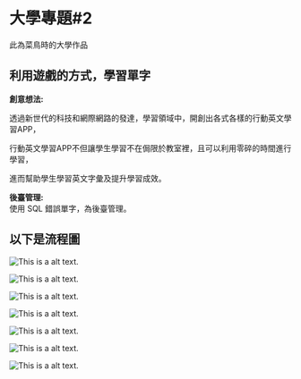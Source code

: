# 大學專題#2
此為菜鳥時的大學作品
## 利用遊戲的方式，學習單字



**創意想法:**  

透過新世代的科技和網際網路的發達，學習領域中，開創出各式各樣的行動英文學習APP，

行動英文學習APP不但讓學生學習不在侷限於教室裡，且可以利用零碎的時間進行學習，

進而幫助學生學習英文字彙及提升學習成效。


**後臺管理:**  
使用 SQL 錯誤單字，為後臺管理。







## 以下是流程圖

![This is a alt text.](/image/Image1.png "This is a sample image.")

![This is a alt text.](/image/Image2.png "This is a sample image.")

![This is a alt text.](/image/Image3.png "This is a sample image.")

![This is a alt text.](/image/Image4.png "This is a sample image.")

![This is a alt text.](/image/Image5.png "This is a sample image.")

![This is a alt text.](/image/Image6.png "This is a sample image.")

![This is a alt text.](/image/Image7.png "This is a sample image.")


